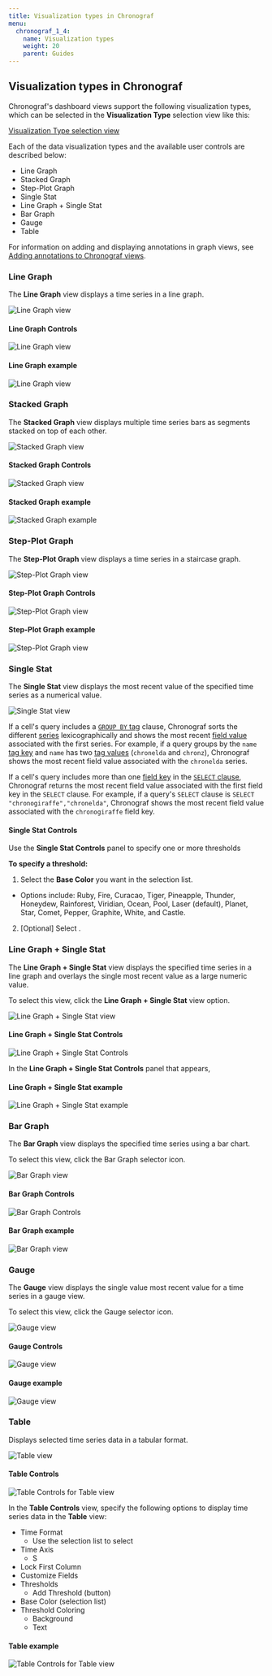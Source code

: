 ```yaml
---
title: Visualization types in Chronograf
menu:
  chronograf_1_4:
    name: Visualization types
    weight: 20
    parent: Guides
---
```


## Visualization types in Chronograf

Chronograf's dashboard views support the following visualization types, which can be selected in the **Visualization Type** selection view like this:

[Visualization Type selection view](/img/chronograf/chrono-viz-types-selector.png)

Each of the data visualization types and the available user controls are described below:

* Line Graph
* Stacked Graph
* Step-Plot Graph
* Single Stat
* Line Graph + Single Stat
* Bar Graph
* Gauge
* Table

For information on adding and displaying annotations in graph views, see [Adding annotations to Chronograf views](/chronograf/v1.4/guides/annotations/).


### Line Graph

The **Line Graph** view displays a time series in a line graph.

![Line Graph view](/img/chronograf/chrono-viz-line-graph-selector.png)

#### Line Graph Controls

![Line Graph view](/img/chronograf/chrono-viz-line-graph-controls.png)


#### Line Graph example

![Line Graph view](/img/chronograf/chrono-viz-line-graph-example.png)


### Stacked Graph

The **Stacked Graph** view displays multiple time series bars as segments stacked on top of each other.

![Stacked Graph view](/img/chronograf/chrono-viz-stacked-graph-selector.png)

#### Stacked Graph Controls

![Stacked Graph view](/img/chronograf/chrono-viz-stacked-graph-controls.png)

#### Stacked Graph example

![Stacked Graph example](/img/chronograf/chrono-viz-stacked-graph-example.png)

### Step-Plot Graph

The **Step-Plot Graph** view displays a time series in a staircase graph.

![Step-Plot Graph view](/img/chronograf/chrono-viz-step-graph-selector.png)

#### Step-Plot Graph Controls

![Step-Plot Graph view](/img/chronograf/chrono-viz-step-graph-controls.png)


#### Step-Plot Graph example

![Step-Plot Graph view](/img/chronograf/chrono-viz-step-graph-example.png)

### Single Stat

The **Single Stat** view displays the most recent value of the specified time series as a numerical value.

![Single Stat view](/img/chronograf/chrono-viz-single-stat-selector.png)

If a cell's query includes a [`GROUP BY` tag](/influxdb/latest/query_language/data_exploration/#group-by-tags) clause, Chronograf sorts the different [series](/influxdb/latest/concepts/glossary/#series) lexicographically and shows the most recent [field value](/influxdb/latest/concepts/glossary/#field-value) associated with the first series.
For example, if a query groups by the `name` [tag key](/influxdb/latest/concepts/glossary/#tag-key) and `name` has two [tag values](/influxdb/latest/concepts/glossary/#tag-value) (`chronelda` and `chronz`), Chronograf shows the most recent field value associated with the `chronelda` series.

If a cell's query includes more than one [field key](/influxdb/latest/concepts/glossary/#field-key) in the [`SELECT` clause](/influxdb/latest/query_language/data_exploration/#select-clause), Chronograf returns the most recent field value associated with the first field key in the `SELECT` clause.
For example, if a query's `SELECT` clause is `SELECT "chronogiraffe","chronelda"`, Chronograf shows the most recent field value associated with the `chronogiraffe` field key.

#### Single Stat Controls

Use the **Single Stat Controls** panel to specify one or more thresholds

**To specify a threshold:**

1. Select the **Base Color** you want in the selection list.
  * Options include: Ruby, Fire, Curacao, Tiger, Pineapple, Thunder, Honeydew, Rainforest, Viridian, Ocean, Pool, Laser (default), Planet, Star, Comet, Pepper, Graphite, White, and Castle.
2. [Optional] Select .


### Line Graph + Single Stat

The **Line Graph + Single Stat** view displays the specified time series in a line graph and overlays the single most recent value as a large numeric value.

To select this view, click the **Line Graph + Single Stat** view option.

![Line Graph + Single Stat view](/img/chronograf/chrono-viz-line-graph-single-stat-selector.png)

#### Line Graph + Single Stat Controls

![Line Graph + Single Stat Controls](/img/chronograf/chrono-viz-line-graph-single-stat-controls.png)

In the **Line Graph + Single Stat Controls** panel that appears,

#### Line Graph + Single Stat example

![Line Graph + Single Stat example](/img/chronograf/chrono-viz-line-graph-single-stat-example.png)

### Bar Graph

The **Bar Graph** view displays the specified time series using a bar chart.

To select this view, click the Bar Graph selector icon.

![Bar Graph view](/img/chronograf/chrono-viz-bar-graph-selector.png)

#### Bar Graph Controls

![Bar Graph Controls](/img/chronograf/chrono-viz-bar-graph-controls.png)

#### Bar Graph example

![Bar Graph view](/img/chronograf/chrono-viz-bar-graph-example.png)

### Gauge

The **Gauge** view displays the single value most recent value for a time series in a gauge view.

To select this view, click the Gauge selector icon.

![Gauge view](/img/chronograf/chrono-viz-gauge-selector.png)

#### Gauge Controls

![Gauge view](/img/chronograf/chrono-viz-gauge-controls.png)

#### Gauge example

![Gauge view](/img/chronograf/chrono-viz-gauge-example.png)


### Table

Displays selected time series data in a tabular format.

![Table view](/img/chronograf/chrono-viz-table-view.png)

#### Table Controls

![Table Controls for Table view](/img/chronograf/chrono-viz-table-controls.png)

In the **Table Controls** view, specify the following options to display time series data in the **Table** view:

* Time Format
  - Use the selection list to select
* Time Axis
  - S
* Lock First Column
* Customize Fields
* Thresholds
  - Add Threshold (button)
* Base Color (selection list)
* Threshold Coloring
  - Background
  - Text

#### Table example

![Table Controls for Table view](/img/chronograf/chrono-viz-table-example.png)
